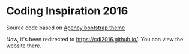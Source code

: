 Coding Inspiration 2016
====================

Source code based on [Agency bootstrap theme ](http://startbootstrap.com/templates/agency/)

Now, it's been redirected to https://cdi2016.github.io/. You can view the website there.
